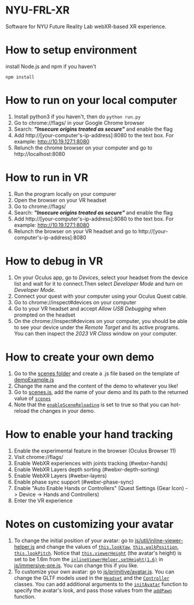 # NYU-FRL-XR

Software for NYU Future Reality Lab webXR-based XR experience.

# How to setup environment

install Node.js and npm if you haven't

`npm install`

# How to run on your local computer

1. Install python3 if you haven't, then do `python run.py`
2. Go to chrome://flags/ in your Google Chrome browser
3. Search: ***"Insecure origins treated as secure"*** and enable the flag
4. Add http://[your-computer's-ip-address]:8080 to the text box. For example: http://10.19.127.1:8080
5. Relunch the chrome browser on your computer and go to http://localhost:8080 

# How to run in VR

1. Run the program locally on your compurer
2. Open the browser on your VR headset
3. Go to chrome://flags/
4. Search: ***"Insecure origins treated as secure"*** and enable the flag
5. Add http://[your-computer's-ip-address]:8080 to the text box. For example: http://10.19.127.1:8080
7. Relunch the browser on your VR headset and go to http://[your-computer's-ip-address]:8080 

# How to debug in VR

1. On your Oculus app, go to *Devices*, select your headset from the device list and wait for it to connect.Then select *Developer Mode* and turn on *Developer Mode*.
2. Connect your quest with your computer using your Oculus Quest cable.
3. Go to chrome://inspect#devices on your computer
4. Go to your VR headset and accept *Allow USB Debugging* when prompted on the headset
5. On the chrome://inspect#devices on your computer, you should be able to see your device under the *Remote Target* and its active programs. You can then inspect the *2023 VR Class* window on your computer.

# How to create your own demo

1. Go to the [scenes folder](https://github.com/futurerealitylab/VR-Class-2023/tree/master/js/scenes/) and create a .js file based on the template of [demoExample.js](https://github.com/futurerealitylab/VR-Class-2023/tree/master/js/scenes/demoSimplest.js)
2. Change the name and the content of the demo to whatever you like!
3. Go to [scenes.js](https://github.com/futurerealitylab/VR-Class-2023/tree/master/js/scenes/scenes.js), add the name of your demo and its path to the returned value of [```scenes```](https://github.com/futurerealitylab/VR-Class-2023/tree/master/js/scenes/scenes.js#L11)
4. Note that the [```enableSceneReloading```](https://github.com/futurerealitylab/VR-Class-2023/tree/master/js/scenes/scenes.js#L10) is set to true so that you can hot-reload the changes in your demo. 

# How to enable your hand tracking

1. Enable the experimental feature in the browser (Oculus Browser 11)
2. Visit chrome://flags/
3. Enable WebXR experiences with joints tracking (#webxr-hands)
4. Enable WebXR Layers depth sorting (#webxr-depth-sorting)
5. Enable WebXR Layers (#webxr-layers)
6. Enable phase sync support (#webxr-phase-sync)
7. Enable "Auto Enable Hands or Controllers" (Quest Settings (Gear Icon) -> Device -> Hands and Controllers)
8. Enter the VR experience

# Notes on customizing your avatar
1. To change the initial position of your avatar: go to [js/util/inline-viewer-helper.js](https://github.com/futurerealitylab/VR-Class-2023/tree/master/js/util/inline-viewer-helper.js) and change the values of [```this.lookYaw```](https://github.com/futurerealitylab/VR-Class-2023/tree/master/js/util/inline-viewer-helper.js#L46), [```this.walkPosition```](https://github.com/futurerealitylab/VR-Class-2023/tree/master/js/util/inline-viewer-helper.js#L47), [```this.lookPitch```](https://github.com/futurerealitylab/VR-Class-2023/tree/master/js/util/inline-viewer-helper.js#L49). Notice that [```this.viewerHeight```](https://github.com/futurerealitylab/VR-Class-2023/tree/master/js/util/inline-viewer-helper.js#L50) (the avatar's height) is set to be 1.6m from the [```inlineViewerHelper.setHeight(1.6)```](https://github.com/futurerealitylab/VR-Class-2023/tree/master/js/immersive-pre.js#L503) in [js/immersive-pre.js](https://github.com/futurerealitylab/VR-Class-2023/tree/master/js/immersive-pre.js). You can change this if you like.
2. To customize your own avatar: go to [js/primitive/avatar.js](https://github.com/futurerealitylab/VR-Class-2023/tree/master/js/primitive/avatar.js). You can change the GLTF models used in the [```Headset```](https://github.com/futurerealitylab/VR-Class-2023/tree/master/js/primitive/avatar.js#L101) and the [```Controller```](https://github.com/futurerealitylab/VR-Class-2023/tree/master/js/primitive/avatar.js#L114) classes. You can add additional arguments to the [```initAvatar```](https://github.com/futurerealitylab/VR-Class-2023/tree/master/js/primitive/avatar.js#L8) function to specify the avatar's look, and pass those values from the [```addPawn```](https://github.com/futurerealitylab/VR-Class-2023/tree/master/js/util/croquetlib.js#L162) function.

